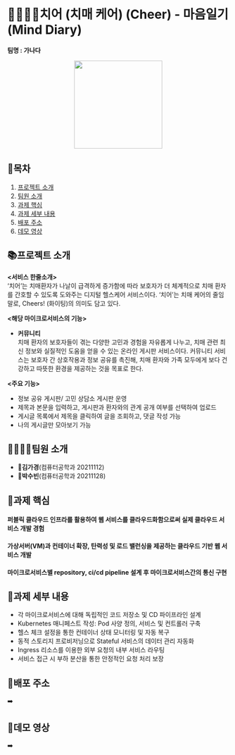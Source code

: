 # 🧀👩🏻‍⚕️치어 (치매 케어) (Cheer) - 마음일기 (Mind Diary)
<b> 팀명 : 가나다</b>
<p align="center">
  <img src="https://user-images.githubusercontent.com/80445246/245830427-cdd7d976-233b-4f13-bf4c-a9599c9999d8.png" style="width:200px; height:200px">
 </p>

## 📖목차
1. [프로젝트 소개](#프로젝트-소개)
2. [팀원 소개](#팀원-소개)
3. [과제 핵심](#과제-핵심)
4. [과제 세부 내용](#과제-세부-내용)
5. [배포 주소](#배포-주소)
6. [데모 영상](#데모-영상)

## 📚프로젝트 소개
<b><서비스 한줄소개></b> <br>
‘치어’는 치매환자가 나날이 급격하게 증가함에 따라 보호자가 더 체계적으로 치매 환자를 간호할 수 있도록 도와주는 디지털 헬스케어 서비스이다. ‘치어’는 치매 케어의 줄임말로, Cheers! (화이팅)의 의미도 담고 있다.

<b><해당 마이크로서비스의 기능></b> <br>
- <b>커뮤니티</b> <br>
치매 환자의 보호자들이 겪는 다양한 고민과 경험을 자유롭게 나누고, 치매 관련 최신 정보와 실질적인 도움을 얻을 수 있는 온라인 게시판 서비스이다. 커뮤니티 서비스는 보호자 간 상호작용과 정보 공유를 촉진해, 치매 환자와 가족 모두에게 보다 건강하고 따뜻한 환경을 제공하는 것을 목표로 한다.

<b><주요 기능></b> <br>
- 정보 공유 게시판/ 고민 상담소 게시판 운영
- 제목과 본문을 입력하고, 게시판과 환자와의 관계 공개 여부를 선택하여 업로드
- 게시글 목록에서 제목을 클릭하여 글을 조회하고, 댓글 작성 가능
- 나의 게시글만 모아보기 가능

## 👨‍👩‍👧‍👦팀원 소개
- <b>🌷김가경</b>(컴퓨터공학과 20211112) <br>
- <b>🌷박수빈</b>(컴퓨터공학과 20211128) <br>
  
## 🧩과제 핵심
#### 퍼블릭 클라우드 인프라를 활용하여 웹 서비스를 클라우드화함으로써 실제 클라우드 서비스 개발 경험
#### 가상서버(VM)과 컨테이너 확장, 탄력성 및 로드 밸런싱을 제공하는 클라우드 기반 웹 서비스 개발
#### 마이크로서비스별 repository, ci/cd pipeline 설계 후 마이크로서비스간의 통신 구현

## 🦋과제 세부 내용
- 각 마이크로서비스에 대해 독립적인 코드 저장소 및 CD 파이프라인 설계
- Kubernetes 매니페스트 작성: Pod 사양 정의, 서비스 및 컨트롤러 구축
- 헬스 체크 설정을 통한 컨테이너 상태 모니터링 및 자동 복구
- 동적 스토리지 프로비저닝으로 Stateful 서비스의 데이터 관리 자동화
- Ingress 리소스를 이용한 외부 요청의 내부 서비스 라우팅
- 서비스 접근 시 부하 분산을 통한 안정적인 요청 처리 보장

## 🔎배포 주소
➡️ 
  
## 🔗데모 영상
➡️

  
